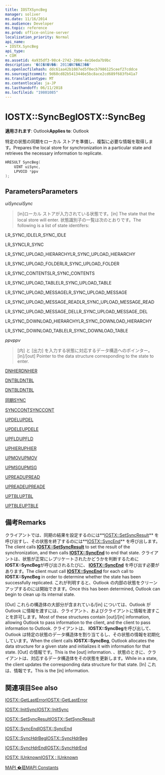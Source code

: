 ```yaml
---
title: IOSTXSyncBeg
manager: soliver
ms.date: 11/16/2014
ms.audience: Developer
ms.topic: reference
ms.prod: office-online-server
localization_priority: Normal
api_name:
- IOSTX.SyncBeg
api_type:
- COM
ms.assetid: 4a935df3-98c4-2742-206e-4e16eda7b9bc
description: '�ŏI�X�V��: 2011�N7��23��'
ms.openlocfilehash: ddc61aa42b1087ed5f0ecb7986125ceef27cddce
ms.sourcegitcommit: 9d60cd82b5413446e5bc8ace2cd689f683fb41a7
ms.translationtype: MT
ms.contentlocale: ja-JP
ms.lasthandoff: 06/11/2018
ms.locfileid: "19801085"
---
```

# <a name="iostxsyncbeg"></a><span data-ttu-id="2bec9-103">IOSTX::SyncBeg</span><span class="sxs-lookup"><span data-stu-id="2bec9-103">IOSTX::SyncBeg</span></span>

  
  
<span data-ttu-id="2bec9-104">**適用されます**: Outlook</span><span class="sxs-lookup"><span data-stu-id="2bec9-104">**Applies to**: Outlook</span></span> 
  
<span data-ttu-id="2bec9-105">特定の状態の同期をローカル ストアを準備し、複製に必要な情報を取得します。</span><span class="sxs-lookup"><span data-stu-id="2bec9-105">Prepares the local store for synchronization in a particular state and retrieves the necessary information to replicate.</span></span>
  
```cpp
HRESULT SyncBeg( 
    UINT uiSync, 
    LPVOID *ppv 
);
```

## <a name="parameters"></a><span data-ttu-id="2bec9-106">Parameters</span><span class="sxs-lookup"><span data-stu-id="2bec9-106">Parameters</span></span>

 <span data-ttu-id="2bec9-107">_uiSync_</span><span class="sxs-lookup"><span data-stu-id="2bec9-107">_uiSync_</span></span>
  
>  <span data-ttu-id="2bec9-108">[in]ローカル ストアが入力されている状態です。</span><span class="sxs-lookup"><span data-stu-id="2bec9-108">[in] The state that the local store will enter.</span></span> <span data-ttu-id="2bec9-109">状態識別子の一覧は次のとおりです。</span><span class="sxs-lookup"><span data-stu-id="2bec9-109">The following is a list of state identifers:</span></span> 
    
<span data-ttu-id="2bec9-110">LR_SYNC_IDLE</span><span class="sxs-lookup"><span data-stu-id="2bec9-110">LR_SYNC_IDLE</span></span>
  
> 
    
<span data-ttu-id="2bec9-111">LR_SYNC</span><span class="sxs-lookup"><span data-stu-id="2bec9-111">LR_SYNC</span></span>
  
> 
    
<span data-ttu-id="2bec9-112">LR_SYNC_UPLOAD_HIERARCHY</span><span class="sxs-lookup"><span data-stu-id="2bec9-112">LR_SYNC_UPLOAD_HIERARCHY</span></span>
  
> 
    
<span data-ttu-id="2bec9-113">LR_SYNC_UPLOAD_FOLDER</span><span class="sxs-lookup"><span data-stu-id="2bec9-113">LR_SYNC_UPLOAD_FOLDER</span></span>
  
> 
    
<span data-ttu-id="2bec9-114">LR_SYNC_CONTENTS</span><span class="sxs-lookup"><span data-stu-id="2bec9-114">LR_SYNC_CONTENTS</span></span>
  
> 
    
<span data-ttu-id="2bec9-115">LR_SYNC_UPLOAD_TABLE</span><span class="sxs-lookup"><span data-stu-id="2bec9-115">LR_SYNC_UPLOAD_TABLE</span></span>
  
> 
    
<span data-ttu-id="2bec9-116">LR_SYNC_UPLOAD_MESSAGE</span><span class="sxs-lookup"><span data-stu-id="2bec9-116">LR_SYNC_UPLOAD_MESSAGE</span></span>
  
> 
    
<span data-ttu-id="2bec9-117">LR_SYNC_UPLOAD_MESSAGE_READ</span><span class="sxs-lookup"><span data-stu-id="2bec9-117">LR_SYNC_UPLOAD_MESSAGE_READ</span></span>
  
> 
    
<span data-ttu-id="2bec9-118">LR_SYNC_UPLOAD_MESSAGE_DEL</span><span class="sxs-lookup"><span data-stu-id="2bec9-118">LR_SYNC_UPLOAD_MESSAGE_DEL</span></span>
  
> 
    
<span data-ttu-id="2bec9-119">LR_SYNC_DOWNLOAD_HIERARCHY</span><span class="sxs-lookup"><span data-stu-id="2bec9-119">LR_SYNC_DOWNLOAD_HIERARCHY</span></span>
  
> 
    
<span data-ttu-id="2bec9-120">LR_SYNC_DOWNLOAD_TABLE</span><span class="sxs-lookup"><span data-stu-id="2bec9-120">LR_SYNC_DOWNLOAD_TABLE</span></span>
  
> 
    
 <span data-ttu-id="2bec9-121">_ppv_</span><span class="sxs-lookup"><span data-stu-id="2bec9-121">_ppv_</span></span>
  
>  <span data-ttu-id="2bec9-122">[内] と [出力] を入力する状態に対応するデータ構造へのポインター。</span><span class="sxs-lookup"><span data-stu-id="2bec9-122">[in]/[out] Pointer to the data structure corresponding to the state to enter.</span></span> 
    
[<span data-ttu-id="2bec9-123">DNHIER</span><span class="sxs-lookup"><span data-stu-id="2bec9-123">DNHIER</span></span>](dnhier.md)
  
> 
    
[<span data-ttu-id="2bec9-124">DNTBL</span><span class="sxs-lookup"><span data-stu-id="2bec9-124">DNTBL</span></span>](dntbl.md)
  
> 
    
[<span data-ttu-id="2bec9-125">DNTBL</span><span class="sxs-lookup"><span data-stu-id="2bec9-125">DNTBL</span></span>](dntbl.md)
  
> 
    
[<span data-ttu-id="2bec9-126">同期</span><span class="sxs-lookup"><span data-stu-id="2bec9-126">SYNC</span></span>](sync.md)
  
> 
    
[<span data-ttu-id="2bec9-127">SYNCCONT</span><span class="sxs-lookup"><span data-stu-id="2bec9-127">SYNCCONT</span></span>](synccont.md)
  
> 
    
[<span data-ttu-id="2bec9-128">UPDEL</span><span class="sxs-lookup"><span data-stu-id="2bec9-128">UPDEL</span></span>](updel.md)
  
> 
    
[<span data-ttu-id="2bec9-129">UPDELE</span><span class="sxs-lookup"><span data-stu-id="2bec9-129">UPDELE</span></span>](updele.md)
  
> 
    
[<span data-ttu-id="2bec9-130">UPFLD</span><span class="sxs-lookup"><span data-stu-id="2bec9-130">UPFLD</span></span>](upfld.md)
  
> 
    
[<span data-ttu-id="2bec9-131">UPHIER</span><span class="sxs-lookup"><span data-stu-id="2bec9-131">UPHIER</span></span>](uphier.md)
  
> 
    
[<span data-ttu-id="2bec9-132">UPMOV</span><span class="sxs-lookup"><span data-stu-id="2bec9-132">UPMOV</span></span>](upmov.md)
  
> 
    
[<span data-ttu-id="2bec9-133">UPMSG</span><span class="sxs-lookup"><span data-stu-id="2bec9-133">UPMSG</span></span>](upmsg.md)
  
> 
    
[<span data-ttu-id="2bec9-134">UPREAD</span><span class="sxs-lookup"><span data-stu-id="2bec9-134">UPREAD</span></span>](upread.md)
  
> 
    
[<span data-ttu-id="2bec9-135">UPREADE</span><span class="sxs-lookup"><span data-stu-id="2bec9-135">UPREADE</span></span>](upreade.md)
  
> 
    
[<span data-ttu-id="2bec9-136">UPTBL</span><span class="sxs-lookup"><span data-stu-id="2bec9-136">UPTBL</span></span>](uptbl.md)
  
> 
    
[<span data-ttu-id="2bec9-137">UPTBLE</span><span class="sxs-lookup"><span data-stu-id="2bec9-137">UPTBLE</span></span>](uptble.md)
  
> 
    
## <a name="remarks"></a><span data-ttu-id="2bec9-138">備考</span><span class="sxs-lookup"><span data-stu-id="2bec9-138">Remarks</span></span>

<span data-ttu-id="2bec9-139">クライアントでは、同期の結果を設定するのには**[IOSTX::SetSyncResult](iostx-setsyncresult.md)** を呼び出すし、その状態を終了するのには**[IOSTX::SyncEnd](iostx-syncend.md)** を呼び出します。</span><span class="sxs-lookup"><span data-stu-id="2bec9-139">The client calls **[IOSTX::SetSyncResult](iostx-setsyncresult.md)** to set the result of the synchronization, and then calls **[IOSTX::SyncEnd](iostx-syncend.md)** to end that state.</span></span> <span data-ttu-id="2bec9-140">クライアントは、状態が正常にレプリケートされたかどうかを判断するために**IOSTX::SyncBeg**が呼び出されるたびに、 **[IOSTX::SyncEnd](iostx-syncend.md)** を呼び出す必要があります。</span><span class="sxs-lookup"><span data-stu-id="2bec9-140">The client must call **[IOSTX::SyncEnd](iostx-syncend.md)** for each call to **IOSTX::SyncBeg** in order to determine whether the state has been successfully replicated.</span></span> <span data-ttu-id="2bec9-141">これが判明すると、Outlook の内部の状態をクリーンアップするのには開始できます。</span><span class="sxs-lookup"><span data-stu-id="2bec9-141">Once this has been determined, Outlook can begin to clean up its internal state.</span></span> 
  
<span data-ttu-id="2bec9-142">[Out] これらの構造体の大部分が含まれている/[in] については、Outlook が Outlook に情報を渡すには、クライアント、およびクライアントに情報を渡すことを許可します。</span><span class="sxs-lookup"><span data-stu-id="2bec9-142">Most of these structures contain [out]/[in] information, allowing Outlook to pass information to the client, and the client to pass information to Outlook.</span></span> <span data-ttu-id="2bec9-143">クライアントは、 **IOSTX::SyncBeg**を呼び出して、Outlook は特定の状態のデータ構造体を割り当てるし、その状態の情報を初期化しています。</span><span class="sxs-lookup"><span data-stu-id="2bec9-143">When the client calls **IOSTX::SyncBeg**, Outlook allocates the data structure for a given state and initializes it with information for that state.</span></span> <span data-ttu-id="2bec9-144">[Out] の情報です。</span><span class="sxs-lookup"><span data-stu-id="2bec9-144">This is the [out] information.</span></span> <span data-ttu-id="2bec9-145">、状態のときに、クライアントは、対応するデータ構造体をその状態を更新します。</span><span class="sxs-lookup"><span data-stu-id="2bec9-145">While in a state, the client updates the corresponding data structure for that state.</span></span> <span data-ttu-id="2bec9-146">[In] これは、情報です。</span><span class="sxs-lookup"><span data-stu-id="2bec9-146">This is the [in] information.</span></span> 
  
## <a name="see-also"></a><span data-ttu-id="2bec9-147">関連項目</span><span class="sxs-lookup"><span data-stu-id="2bec9-147">See also</span></span>



[<span data-ttu-id="2bec9-148">IOSTX::GetLastError</span><span class="sxs-lookup"><span data-stu-id="2bec9-148">IOSTX::GetLastError</span></span>](iostx-getlasterror.md)
  
[<span data-ttu-id="2bec9-149">IOSTX::InitSync</span><span class="sxs-lookup"><span data-stu-id="2bec9-149">IOSTX::InitSync</span></span>](iostx-initsync.md)
  
[<span data-ttu-id="2bec9-150">IOSTX::SetSyncResult</span><span class="sxs-lookup"><span data-stu-id="2bec9-150">IOSTX::SetSyncResult</span></span>](iostx-setsyncresult.md)
  
[<span data-ttu-id="2bec9-151">IOSTX::SyncEnd</span><span class="sxs-lookup"><span data-stu-id="2bec9-151">IOSTX::SyncEnd</span></span>](iostx-syncend.md)
  
[<span data-ttu-id="2bec9-152">IOSTX::SyncHdrBeg</span><span class="sxs-lookup"><span data-stu-id="2bec9-152">IOSTX::SyncHdrBeg</span></span>](iostx-synchdrbeg.md)
  
[<span data-ttu-id="2bec9-153">IOSTX::SyncHdrEnd</span><span class="sxs-lookup"><span data-stu-id="2bec9-153">IOSTX::SyncHdrEnd</span></span>](iostx-synchdrend.md)
  
[<span data-ttu-id="2bec9-154">IOSTX: IUnknown</span><span class="sxs-lookup"><span data-stu-id="2bec9-154">IOSTX : IUnknown</span></span>](iostxiunknown.md)


[<span data-ttu-id="2bec9-155">MAPI �萔</span><span class="sxs-lookup"><span data-stu-id="2bec9-155">MAPI Constants</span></span>](mapi-constants.md)

